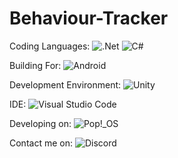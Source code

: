 # Behaviour-Tracker

Coding Languages:
![.Net](https://img.shields.io/badge/.NET-5C2D91?style=flat&logo=appveyor&logo=.net&logoColor=white) ![C#](https://img.shields.io/badge/c%23-%23239120.svg?style=flat&logo=appveyor&logo=c-sharp&logoColor=white) 

Building For: ![Android](https://img.shields.io/badge/Android-3DDC84?style=flat&logo=appveyor&logo=android&logoColor=white) 

Development Environment: ![Unity](https://img.shields.io/badge/Unity-%23000000.svg?style=flat&logo=appveyor&logo=unity&logoColor=white) 

IDE: ![Visual Studio Code](https://img.shields.io/badge/Visual%20Studio%20Code-0078d7.svg?style=flat&logo=appveyor&logo=visual-studio-code&logoColor=white) 

Developing on: ![Pop!\_OS](https://img.shields.io/badge/Pop!_OS-48B9C7?style=flat&logo=appveyor&logo=Pop!_OS&logoColor=white) 

Contact me on: ![Discord](https://img.shields.io/badge/Discord-%235865F2.svg?style=flat&logo=appveyor&logo=discord&logoColor=white)
